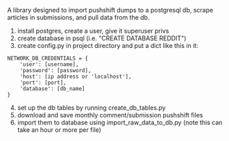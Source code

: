 A library designed to import pushshift dumps to a postgresql db, scrape articles in submissions, and pull data from the db.

1) install postgres, create a user, give it superuser privs
2) create database in psql (i.e. "CREATE DATABASE REDDIT")
3) create config.py in project directory and put a dict like this in it:

~~~
NETWORK_DB_CREDENTIALS = {
    'user': [username],
    'password': [password],
    'host': [ip address or 'localhost'],
    'port': [port],
    'database': [db_name]
}
~~~
4) set up the db tables by running create_db_tables.py
5) download and save monthly comment/submission pushshift files
6) import them to database using import_raw_data_to_db.py (note this can take an hour or more per file)
